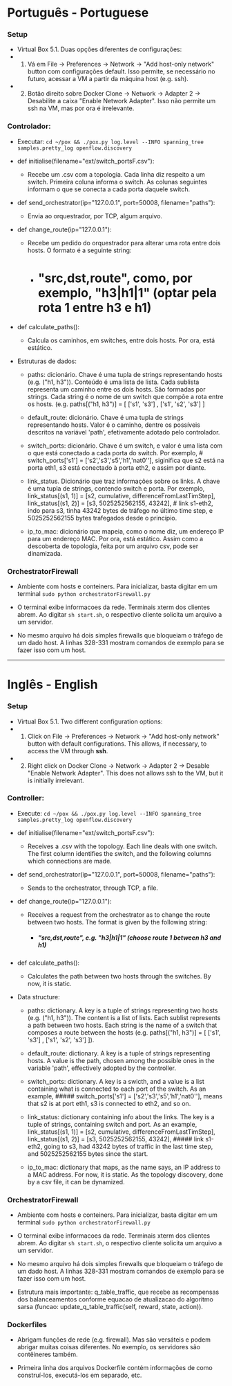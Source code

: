 
# Português - Portuguese
### Setup
* Virtual Box 5.1. Duas opções diferentes de configurações:
* 1) Vá em File -> Preferences -> Network -> "Add host-only network" button com configurações default. Isso permite, se necessário no futuro, acessar a VM a partir da máquina host (e.g. ssh).
* 2) Botão direito sobre Docker Clone -> Network -> Adapter 2 -> Desabilite a caixa "Enable Network Adapter". Isso não permite um ssh na VM, mas por ora é irrelevante.

### Controlador:

* Executar:
	`cd ~/pox && ./pox.py log.level --INFO spanning_tree samples.pretty_log openflow.discovery`

* def initialise(filename="ext/switch_portsF.csv"):
	* Recebe um .csv com a topologia. Cada linha diz respeito a um switch. Primeira coluna informa o switch. As colunas seguintes informam o que se conecta a cada porta daquele switch.


* def send_orchestrator(ip="127.0.0.1", port=50008, filename="paths"):
	* Envia ao orquestrador, por TCP, algum arquivo.

* def change_route(ip="127.0.0.1"):
	* Recebe um pedido do orquestrador para alterar uma rota entre dois hosts. O formato é a seguinte string:
		* # "src,dst,route", como, por exemplo, "h3|h1|1" (optar pela rota 1 entre h3 e h1)

* def calculate_paths():
	* Calcula os caminhos, em switches, entre dois hosts. Por ora, está estático.
	

* Estruturas de dados:
	* paths: dicionário. Chave é uma tupla de strings representando hosts (e.g. ("h1, h3")). Conteúdo é uma lista de lista. Cada sublista representa um caminho entre os dois hosts. São formadas por strings. Cada string é o nome de um switch que compõe a rota entre os hosts. (e.g. paths[("h1, h3")] = [ ['s1', 's3']  , ['s1', 's2', 's3']  ]

	* default_route: dicionário. Chave é uma tupla de strings representando hosts. Valor é o caminho, dentre os possíveis descritos na variável 'path', efetivamente adotado pelo controlador.

	* switch_ports: dicionário. Chave é um switch, e valor é uma lista com o que está conectado a cada porta do switch. Por exemplo, # switch_ports['s1'] = ['s2','s3','s5','h1','nat0''], siginifica que s2 está na porta eth1, s3 está conectado à porta eth2, e assim por diante.

	* link_status. Dicionário que traz informações sobre os links. A chave é uma tupla de strings, contendo switch e porta. Por exemplo, link_status[(s1, 1)] = [s2, cumulative, differenceFromLastTimStep], link_status[(s1, 2)] = [s3, 5025252562155, 43242],  # link s1-eth2, indo para s3, tinha 43242 bytes de tráfego no último time step, e 5025252562155 bytes trafegados desde o princípio.

	* ip_to_mac: dicionário que mapeia, como o nome diz, um endereço IP para um endereço MAC. Por ora, está estático. Assim como a descoberta de topologia, feita por um arquivo csv, pode ser dinamizada.


### OrchestratorFirewall

* Ambiente com hosts e conteiners. Para inicializar, basta digitar em um terminal `sudo python orchestratorFirewall.py`

* O terminal exibe informacoes da rede. Terminais xterm dos clientes abrem. Ao digitar `sh start.sh`, o respectivo cliente solicita um arquivo a um servidor.

* No mesmo arquivo há dois simples firewalls que bloqueiam o tráfego de um dado host. A linhas 328-331 mostram comandos de exemplo para se fazer isso com um host.

---

# Inglês - English
### Setup
* Virtual Box 5.1. Two different configuration options:
* 1) Click on File -> Preferences -> Network -> "Add host-only network" button with default configurations. This allows, if necessary, to access the VM through __ssh__.
* 2) Right click on Docker Clone -> Network -> Adapter 2 -> Desable "Enable Network Adapter". This does not allows ssh to the VM, but it is initially irrelevant.

### Controller:

* Execute:
	`cd ~/pox && ./pox.py log.level --INFO spanning_tree samples.pretty_log openflow.discovery`

* def initialise(filename="ext/switch_portsF.csv"):
	* Receives a .csv with the topology. Each line deals with one switch. The first column identifies the switch, and the following columns which connections are made.

* def send_orchestrator(ip="127.0.0.1", port=50008, filename="paths"):
	* Sends to the orchestrator, through TCP, a file.

* def change_route(ip="127.0.0.1"):
	* Receives a request from the orchestrator as to change the route between two hosts. The format is given by the following string:
		* ##### "src,dst,route", e.g. "h3|h1|1" (choose route 1 between h3 and h1)

* def calculate_paths():
	* Calculates the path between two hosts through the switches. By now, it is static.

* Data structure:
	* paths: dictionary. A key is a tuple of strings representing two hosts (e.g. ("h1, h3")). The content is a list of lists. Each sublist represents a path between two hosts. Each string is the name of a switch that composes a route between the hosts (e.g. paths[("h1, h3")] = [ ['s1', 's3']  , ['s1', 's2', 's3'] ]).

	* default_route: dictionary. A key is a tuple of strings representing hosts. A value is the path, chosen among the possible ones in the variable 'path', effectively adopted by the controller.

	* switch_ports: dictionary. A key is a swicth, and a value is a list containing what is connected to each port of the switch. As an example, ##### switch_ports['s1'] = ['s2','s3','s5','h1','nat0''], means that s2 is at port eth1, s3 is connected to eth2, and so on.

	* link_status: dictionary containing info about the links. The key is a tuple of strings, containing switch and port. As an example, link_status[(s1, 1)] = [s2, cumulative, differenceFromLastTimStep], link_status[(s1, 2)] = [s3, 5025252562155, 43242],  ##### link s1-eth2, going to s3, had 43242 bytes of traffic in the last time step, and 5025252562155 bytes since the start.

	* ip_to_mac: dictionary that maps, as the name says, an IP address to a MAC address. For now, it is static. As the topology discovery, done by a csv file, it can be dynamized.


### OrchestratorFirewall

* Ambiente com hosts e conteiners. Para inicializar, basta digitar em um terminal `sudo python orchestratorFirewall.py`

* O terminal exibe informacoes da rede. Terminais xterm dos clientes abrem. Ao digitar `sh start.sh`, o respectivo cliente solicita um arquivo a um servidor.

* No mesmo arquivo há dois simples firewalls que bloqueiam o tráfego de um dado host. A linhas 328-331 mostram comandos de exemplo para se fazer isso com um host.

* Estrutura mais importante: q_table_traffic, que recebe as recompensas dos balanceamentos conforme equacao de atualizacao do algoritmo sarsa (funcao: update_q_table_traffic(self, reward, state, action)). 

### Dockerfiles

* Abrigam funções de rede (e.g. firewall). Mas são versáteis e podem abrigar muitas coisas diferentes. No exemplo, os servidores são contêineres também.

* Primeira linha dos arquivos Dockerfile contém informações de como construí-los, executá-los em separado, etc.
